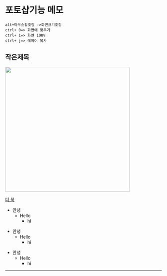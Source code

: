 # 포토샵기능 메모
```
alt+마우스휠조정 ->화면크기조정
ctrl+ 0=> 화면에 맞추기
ctrl+ 1=> 화면 100%
ctrl+ j=> 레이어 복사
```

## 작은제목

<img src="https://jaejae87.github.io/img/제목 없음.png" width="400" >

[더 북](https://thebook.io/)



+ 안녕
  + Hello
    + hi


* 안녕
  * Hello
    * hi

- 안녕
  - Hello
    - hi

------------------------------------------------------------------------------------

